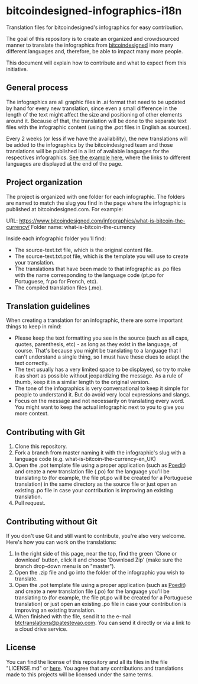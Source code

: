 # bitcoindesigned-infographics-i18n
Translation files for bitcoindesigned's infographics for easy contribution.

The goal of this repository is to create an organized and crowdsourced manner to translate the infographics from [bitcoindesigned](https://www.bitcoindesigned.com/ "bitcoindesigned") into many different languages and, therefore, be able to impact many more people.

This document will explain how to contribute and what to expect from this initiative.

## General process
The infographics are all graphic files in .ai format that need to be updated by hand for every new translation, since even a small difference in the length of the text might affect the size and positioning of other elements around it. Because of that, the translation will be done to the separate text files with the infographic content (using the .pot files in English as sources).

Every 2 weeks (or less if we have the availability), the new translations will be added to the infographics by the bitcoindesigned team and those translations will be published in a list of available languages for the respectives infographics. [See the example here](https://www.bitcoindesigned.com/infographics/what-does-it-really-mean-to-have-bitcoins/), where the links to different languages are displayed at the end of the page.

## Project organization
The project is organized with one folder for each infographic. The folders are named to match the slug you find in the page where the infographic is published at bitcoindesigned.com. For example:

URL: https://www.bitcoindesigned.com/infographics/what-is-bitcoin-the-currency/
Folder name: what-is-bitcoin-the-currency

Inside each infographic folder you'll find:
* The source-text.txt file, which is the original content file.
* The source-text.txt.pot file, which is the template you will use to create your translation.
* The translations that have been made to that infographic as .po files with the name corresponding to the language code (pt.po for Portuguese, fr.po for French, etc).
* The compiled translation files (.mo).

## Translation guidelines
When creating a translation for an infographic, there are some important things to keep in mind:
* Please keep the text formatting you see in the source (such as all caps, quotes, parenthesis, etc) - as long as they exist in the language, of course. That's because you might be translating to a language that I can't understand a single thing, so I must have these clues to adapt the text correctly.
* The text usually has a very limited space to be displayed, so try to make it as short as possible without jeopardizing the message. As a rule of thumb, keep it in a similar length to the original version.
* The tone of the infographics is very conversational to keep it simple for people to understand it. But do avoid very local expressions and slangs.
* Focus on the message and not necessarily on translating every word. You might want to keep the actual infographic next to you to give you more context.

## Contributing with Git

1. Clone this repository.
2. Fork a branch from master naming it with the infographic's slug with a language code (e.g. what-is-bitcoin-the-currency-en_UK)
3. Open the .pot template file using a proper application (such as [Poedit](https://poedit.net/download)) and create a new translation file (.po) for the language you'll be translating to (for example, the file pt.po will be created for a Portuguese translation) in the same directory as the source file or just open an existing .po file in case your contribution is improving an existing translation.
4. Pull request.

## Contributing without Git
If you don't use Git and still want to contribute, you're also very welcome. Here's how you can work on the translations:

1. In the right side of this page, near the top, find the green 'Clone or download' button, click it and choose 'Download Zip' (make sure the branch drop-down menu is on "master").
2. Open the .zip file and go into the folder of the infographic you wish to translate.
3. Open the .pot template file using a proper application (such as [Poedit](https://poedit.net/download)) and create a new translation file (.po) for the language you'll be translating to (for example, the file pt.po will be created for a Portuguese translation) or just open an existing .po file in case your contribution is improving an existing translation.
4. When finished with the file, send it to the e-mail btctranslations@patestevao.com. You can send it directly or via a link to a cloud drive service.

## License
You can find the license of this repository and all its files in the file "LICENSE.md" or [here](https://creativecommons.org/licenses/by-sa/4.0/). You agree that any contributions and translations made to this projects will be licensed under the same terms.